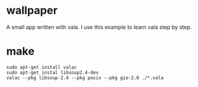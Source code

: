 # wallpaper
A small app written with vala. I use this example to learn vala step by step.

# make
```
sudo apt-get install valac
sudo apt-get instal libsoup2.4-dev
valac --pkg libsoup-2.4 --pkg posix --pkg gio-2.0 ./*.vala
```
